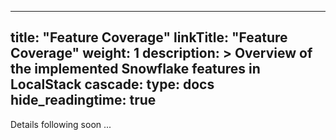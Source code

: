 
---
title: "Feature Coverage"
linkTitle: "Feature Coverage"
weight: 1
description: >
  Overview of the implemented Snowflake features in LocalStack
cascade:
  type: docs
hide_readingtime: true
---

Details following soon ...